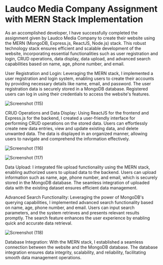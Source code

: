 # Laudco Media Company Assignment with MERN Stack Implementation

As an accomplished developer, I have successfully completed the assignment given by Laudco Media Company to create their website using the MERN (MongoDB, Express.js, ReactJS, Node.js) stack. This robust technology stack ensures efficient and scalable development of the website, incorporating essential functionalities such as user registration and login, CRUD operations, data display, data upload, and advanced search capabilities based on name, age, phone number, and email.


User Registration and Login: Leveraging the MERN stack, I implemented a user registration and login system, enabling users to create their accounts by providing necessary details like name, email, and password. The user registration data is securely stored in a MongoDB database. Registered users can log in using their credentials to access the website's features.

![Screenshot (115)](https://github.com/Ravi80595/laudco-assignment/assets/63177572/5739f8c2-9ab4-4300-bed2-94fda0db1d5e)



CRUD Operations and Data Display: Using ReactJS for the frontend and Express.js for the backend, I created a user-friendly interface for performing CRUD operations on the stored data. Users can effortlessly create new data entries, view and update existing data, and delete unwanted data. The data is displayed in an organized manner, allowing users to navigate and comprehend the information effectively.

![Screenshot (116)](https://github.com/Ravi80595/laudco-assignment/assets/63177572/ba641b12-9cce-41c6-a499-eb09f468e305)

![Screenshot (117)](https://github.com/Ravi80595/laudco-assignment/assets/63177572/835affb3-f79c-4cd0-a51d-86ec9fbcedd8)


Data Upload: I integrated file upload functionality using the MERN stack, enabling authorized users to upload data to the backend. Users can upload information such as name, age, phone number, and email, which is securely stored in the MongoDB database. The seamless integration of uploaded data with the existing dataset ensures efficient data management.



Advanced Search Functionality: Leveraging the power of MongoDB's querying capabilities, I implemented advanced search functionality based on name, age, phone number, and email. Users can input search parameters, and the system retrieves and presents relevant results promptly. The search feature enhances the user experience by enabling quick and accurate data retrieval.

![Screenshot (118)](https://github.com/Ravi80595/laudco-assignment/assets/63177572/a2c115bc-417f-4b58-887b-5012d96900ee)


Database Integration: With the MERN stack, I established a seamless connection between the website and the MongoDB database. The database integration ensures data integrity, scalability, and reliability, facilitating smooth data management operations.
